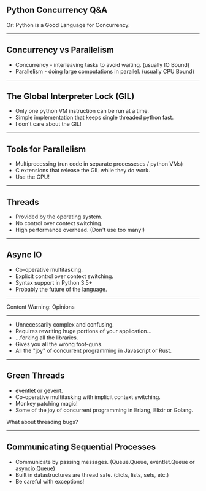 ## Python Concurrency Q&A

Or: Python is a Good Language for Concurrency.

---

## Concurrency vs Parallelism

* Concurrency - interleaving tasks to avoid waiting. (usually IO Bound)
* Parallelism - doing large computations in parallel. (usually CPU Bound)

---

## The Global Interpreter Lock (GIL)

* Only one python VM instruction can be run at a time.
* Simple implementation that keeps single threaded python fast.
* I don't care about the GIL!

---

## Tools for Parallelism

* Multiprocessing (run code in separate processeses / python VMs)
* C extensions that release the GIL while they do work.
* Use the GPU!

---

## Threads

* Provided by the operating system.
* No control over context switching.
* High performance overhead. (Don't use too many!)

---

## Async IO

* Co-operative multitasking.
* Explicit control over context switching.
* Syntax support in Python 3.5+
* Probably the future of the language.

---

Content Warning: Opinions

---

* Unnecessarily complex and confusing.
* Requires rewriting huge portions of your application...
* ...forking all the libraries.
* Gives you all the wrong foot-guns.
* All the "joy" of concurrent programming in Javascript or Rust.

---

## Green Threads

* eventlet or gevent.
* Co-operative multitasking with implicit context switching.
* Monkey patching magic!
* Some of the joy of concurrent programming in Erlang, Elixir or Golang.

What about threading bugs?

---

## Communicating Sequential Processes

* Communicate by passing messages. (Queue.Queue, eventlet.Queue or asyncio.Queue)
* Built in datastructures are thread safe. (dicts, lists, sets, etc.)
* Be careful with exceptions!
